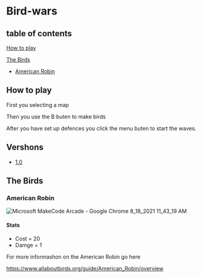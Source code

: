 # Bird-wars

## table of contents
[How to play](https://github.com/LucasMayhew/Bird-wars/blob/main/README.md#how-to-play)

[The Birds](https://github.com/LucasMayhew/Bird-wars/blob/main/README.md#the-birds)

* [ American Robin](https://github.com/LucasMayhew/Bird-wars/blob/main/README.md#american-robin)

## How to play 
First you selecting a map 

Then you use the B buten to make birds

After you have set up defences you click the menu buten to start the waves.

## Vershons
* [1.0](https://makecode.com/_g1oFozfMoev0)


## The Birds


### American Robin

![Microsoft MakeCode Arcade - Google Chrome 8_18_2021 11_43_19 AM](https://user-images.githubusercontent.com/59377840/129940031-62f7d867-e919-4cb1-af70-51293198a661.jpg)

#### Stats

* Cost = 20
* Damge = 1

For more informashon on the American Robin go here

https://www.allaboutbirds.org/guide/American_Robin/overview

